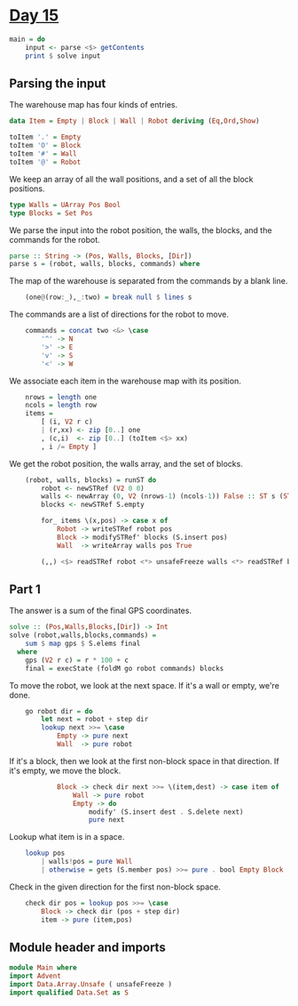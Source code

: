 # [Day 15](https://adventofcode.com/2024/day/15)

```haskell top:3
main = do
    input <- parse <$> getContents
    print $ solve input
```

## Parsing the input

The warehouse map has four kinds of entries.

```haskell top:1
data Item = Empty | Block | Wall | Robot deriving (Eq,Ord,Show)

toItem '.' = Empty
toItem 'O' = Block
toItem '#' = Wall
toItem '@' = Robot
```

We keep an array of all the wall positions, and a set of all the block
positions.

```haskell top:1
type Walls = UArray Pos Bool
type Blocks = Set Pos
```

We parse the input into the robot position, the walls, the blocks, and the
commands for the robot.

```haskell
parse :: String -> (Pos, Walls, Blocks, [Dir])
parse s = (robot, walls, blocks, commands) where
```

The map of the warehouse is separated from the commands by a blank line.

```haskell
    (one@(row:_),_:two) = break null $ lines s
```

The commands are a list of directions for the robot to move.

```haskell
    commands = concat two <&> \case
        '^' -> N
        '>' -> E
        'v' -> S
        '<' -> W
```

We associate each item in the warehouse map with its position.

```haskell
    nrows = length one
    ncols = length row
    items =
        [ (i, V2 r c)
        | (r,xx) <- zip [0..] one
        , (c,i)  <- zip [0..] (toItem <$> xx)
        , i /= Empty ]
```

We get the robot position, the walls array, and the set of blocks.

```haskell
    (robot, walls, blocks) = runST do
        robot <- newSTRef (V2 0 0)
        walls <- newArray (0, V2 (nrows-1) (ncols-1)) False :: ST s (STUArray s Pos Bool)
        blocks <- newSTRef S.empty

        for_ items \(x,pos) -> case x of
            Robot -> writeSTRef robot pos
            Block -> modifySTRef' blocks (S.insert pos)
            Wall  -> writeArray walls pos True

        (,,) <$> readSTRef robot <*> unsafeFreeze walls <*> readSTRef blocks
```

## Part 1

The answer is a sum of the final GPS coordinates.

```haskell
solve :: (Pos,Walls,Blocks,[Dir]) -> Int
solve (robot,walls,blocks,commands) =
    sum $ map gps $ S.elems final
  where
    gps (V2 r c) = r * 100 + c
    final = execState (foldM go robot commands) blocks
```

To move the robot, we look at the next space. If it's a wall or empty, we're done.

```haskell
    go robot dir = do
        let next = robot + step dir
        lookup next >>= \case
            Empty -> pure next
            Wall  -> pure robot
```

If it's a block, then we look at the first non-block space in that
direction. If it's empty, we move the block.

```haskell
            Block -> check dir next >>= \(item,dest) -> case item of
                Wall -> pure robot
                Empty -> do
                    modify' (S.insert dest . S.delete next)
                    pure next
```

Lookup what item is in a space.

```haskell
    lookup pos
        | walls!pos = pure Wall
        | otherwise = gets (S.member pos) >>= pure . bool Empty Block
```

Check in the given direction for the first non-block space.

```haskell
    check dir pos = lookup pos >>= \case
        Block -> check dir (pos + step dir)
        item -> pure (item,pos)
```

## Module header and imports

```haskell top
module Main where
import Advent
import Data.Array.Unsafe ( unsafeFreeze )
import qualified Data.Set as S
```
